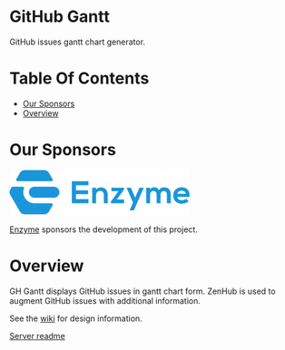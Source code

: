 # GitHub Gantt
GitHub issues gantt chart generator.  

# Table Of Contents
- [Our Sponsors](#our-sponsors)
- [Overview](#overview)

# Our Sponsors
[![Enzyme Logo](img/enzyme_logo_blue.svg)](https://www.enzyme.com)  
  
[Enzyme](https://www.enzyme.com) sponsors the development of this project.  

# Overview
GH Gantt displays GitHub issues in gantt chart form. ZenHub is used to augment 
GitHub issues with additional information.  

See the [wiki](https://github.com/Noah-Huppert/gh-gantt/wiki) for design information.

[Server readme](server/README.md)
